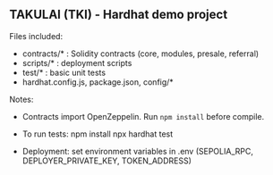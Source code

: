 TAKULAI (TKI) - Hardhat demo project
-----------------------------------

Files included:
- contracts/* : Solidity contracts (core, modules, presale, referral)
- scripts/* : deployment scripts
- test/* : basic unit tests
- hardhat.config.js, package.json, config/*

Notes:
- Contracts import OpenZeppelin. Run `npm install` before compile.
- To run tests:
    npm install
    npx hardhat test

- Deployment: set environment variables in .env (SEPOLIA_RPC, DEPLOYER_PRIVATE_KEY, TOKEN_ADDRESS)
